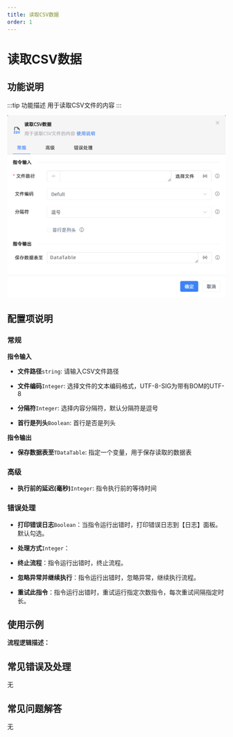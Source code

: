 ```yaml
---
title: 读取CSV数据
order: 1
---
```


# 读取CSV数据

## 功能说明

:::tip 功能描述
用于读取CSV文件的内容
:::

![读取CSV数据](../../../assets/读取CSV数据_command.png)

## 配置项说明

### 常规

**指令输入**

- **文件路径**`string`: 请输入CSV文件路径

- **文件编码**`Integer`: 选择文件的文本编码格式，UTF-8-SIG为带有BOM的UTF-8

- **分隔符**`Integer`: 选择内容分隔符，默认分隔符是逗号

- **首行是列头**`Boolean`: 首行是否是列头


**指令输出**

- **保存数据表至**`TDataTable`: 指定一个变量，用于保存读取的数据表

### 高级

- **执行前的延迟(毫秒)**`Integer`: 指令执行前的等待时间

### 错误处理

- **打印错误日志**`Boolean`：当指令运行出错时，打印错误日志到【日志】面板。默认勾选。

- **处理方式**`Integer`：

 - **终止流程**：指令运行出错时，终止流程。

 - **忽略异常并继续执行**：指令运行出错时，忽略异常，继续执行流程。

 - **重试此指令**：指令运行出错时，重试运行指定次数指令，每次重试间隔指定时长。

## 使用示例

**流程逻辑描述：** 

## 常见错误及处理

无

## 常见问题解答

无


